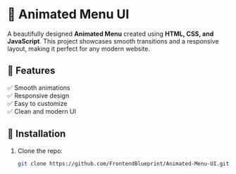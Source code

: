 # 🍔 Animated Menu UI  

A beautifully designed **Animated Menu** created using **HTML, CSS, and JavaScript**. This project showcases smooth transitions and a responsive layout, making it perfect for any modern website.  

## 🚀 Features  
✅ Smooth animations  
✅ Responsive design  
✅ Easy to customize  
✅ Clean and modern UI  


## 🔧 Installation  
1. Clone the repo:  
   ```bash
   git clone https://github.com/FrontendBlueprint/Animated-Menu-UI.git  
